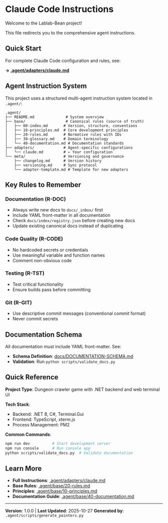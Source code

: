 # Claude Code Instructions

Welcome to the Lablab-Bean project!

This file redirects you to the comprehensive agent instructions.

## Quick Start

For complete Claude Code configuration and rules, see:

**→ [.agent/adapters/claude.md](.agent/adapters/claude.md)**

## Agent Instruction System

This project uses a structured multi-agent instruction system located in `.agent/`:

```
.agent/
├── README.md              # System overview
├── base/                  # Canonical rules (source of truth)
│   ├── 00-index.md       # Version, structure, conventions
│   ├── 10-principles.md  # Core development principles
│   ├── 20-rules.md       # Normative rules with IDs
│   ├── 30-glossary.md    # Domain terminology
│   └── 40-documentation.md # Documentation standards
├── adapters/             # Agent-specific configurations
│   └── claude.md         # ← Your configuration
└── meta/                 # Versioning and governance
    ├── changelog.md      # Version history
    ├── versioning.md     # Sync protocol
    └── adapter-template.md # Template for new adapters
```

## Key Rules to Remember

### Documentation (R-DOC)

- Always write new docs to `docs/_inbox/` first
- Include YAML front-matter in all documentation
- Check `docs/index/registry.json` before creating new docs
- Update existing canonical docs instead of duplicating

### Code Quality (R-CODE)

- No hardcoded secrets or credentials
- Use meaningful variable and function names
- Comment non-obvious code

### Testing (R-TST)

- Test critical functionality
- Ensure builds pass before committing

### Git (R-GIT)

- Use descriptive commit messages (conventional commit format)
- Never commit secrets

## Documentation Schema

All documentation must include YAML front-matter. See:

- **Schema Definition**: [docs/DOCUMENTATION-SCHEMA.md](docs/DOCUMENTATION-SCHEMA.md)
- **Validation**: Run `python scripts/validate_docs.py`

## Quick Reference

**Project Type**: Dungeon crawler game with .NET backend and web terminal UI

**Tech Stack**:

- Backend: .NET 8, C#, Terminal.Gui
- Frontend: TypeScript, xterm.js
- Process Management: PM2

**Common Commands**:

```bash
npm run dev          # Start development server
npm run console      # Run console app
python scripts/validate_docs.py  # Validate documentation
```

## Learn More

- **Full Instructions**: [.agent/adapters/claude.md](.agent/adapters/claude.md)
- **Base Rules**: [.agent/base/20-rules.md](.agent/base/20-rules.md)
- **Principles**: [.agent/base/10-principles.md](.agent/base/10-principles.md)
- **Documentation Guide**: [.agent/base/40-documentation.md](.agent/base/40-documentation.md)

---

**Version**: 1.0.0 | **Last Updated**: 2025-10-27
**Generated by**: `.agent/scripts/generate_pointers.py`
